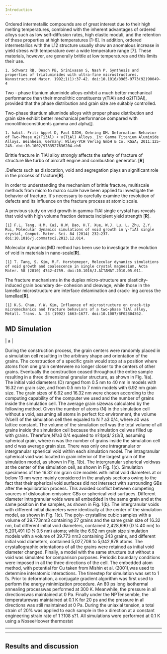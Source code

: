 ```yaml
---
Introduction
---
```

Ordered intermetallic compounds are of great interest due to their high melting temperatures,
combined with the inherent advantages of ordered alloys such as low self-diffusion rates, high elastic moduli,
and the retention of these properties at high temperatures [1-6]. In addition, ordered intermetallics with the
L12 structure usually show an anomalous increase in yield stress with temperature over a wide temperature
range [7]. These materials, however, are generally brittle at low temperatures and this limits their use.

```
1. Schwarz RB, Desch PB, Srinivasan S, Nash P. Synthesis and properties of trialuminides with ultra-fine microstructures. Nanostructured Mater. 1992;1(1):37-42. doi:10.1016/0965-9773(92)90049-4
```

Two - phase titanium aluminide alloys exhibit a much better mechanical performance than their monolithic constituents γ(TiAl) and α2(Ti3Al), provided that the
phase distribution and grain size are suitably controlled.

Two-phase titantium aliuminde alloys with proper phase distribution and grain size exhibit better mechanical performance compared with monolithicconstituents gamma and alpha[].
~~~
1. habil. Fritz Appel D, Paul DJDH, Oehring DM. Deformation Behavior of Two-Phase α2(Ti3Al) + γ(TiAl) Alloys. In: Gamma Titanium Aluminide Alloys. Weinheim, Germany: Wiley-VCH Verlag GmbH & Co. KGaA; 2011:125-248. doi:10.1002/9783527636204.ch6
~~~



Brittle fracture in TiAl alloy strongly affects the safety of fracture of structure like turbo of aircraft engine and combustion generator. [**R**]

.Defects such as dislocation, void and segregation plays an significant role in the process of fracture[**R**].

In order to understanding the mechanism of brittle fracture, multiscale methods from micro to marco scale have been applied to investigate the behavior of fracture. It's necessary to carefully examine the revolution of defects and its influence on the fracture process at atomic scale. 

A previous study on void growth in gamma-TiAl single crystal has reveals that  void with high volume fraction detracts incipient yield strength [**R**].
```
[1] F.L. Tang, H.M. Cai, H.W. Bao, H.T. Xue, W.J. Lu, L. Zhu, Z.Y. Rui, Molecular dynamics simulations of void growth in γ-TiAl single crystal, Comput. Mater. Sci. 84 (2014) 232–237. doi:10.1016/j.commatsci.2013.12.014.
```


Molecular dynamics(MD method has been use to investigate the evolution of void in materials in nano-scale[**R**].

```
[1] T. Tang, S. Kim, M.F. Horstemeyer, Molecular dynamics simulations of void growth and coalescence in single crystal magnesium, Acta Mater. 58 (2010) 4742–4759. doi:10.1016/J.ACTAMAT.2010.05.011.
```

The fracture mechanisms in the duplex micro-structure are plasticity-induced grain boundary de- cohesion and cleavage, while those in the lamellar microstructure are interface delamination and crack- ing across the lamellae[**R**].
```
[1] K.S. Chan, Y.W. Kim, Influence of microstructure on crack-tip micromechanics and fracture behaviors of a two-phase TiAl alloy, Metall. Trans. A. 23 (1992) 1663–1677. doi:10.1007/BF02804362.
```


MD Simulation
---




|   a   |

 During the construction process, the grain centers were randomly placed in a simulation cell resulting in the arbitrary shape and orientation of the grains. 
 The construction of a specific grain would stop at a position where atoms from one grain centerwere no longer closer to the centers of other grains. 
 Eventually the construction ceased throughout the entire sample resulting in a three dimensional granular structure, as shown in Fig. 1(a). 
 The initial void diameters (D) ranged from 0.5 nm to 40 nm in models with 16.32 nm grain size, and from 0.5 nm to 7 nmin models with 6.92 nm grain size. 
 The grain sizes of 6.92 and 16.32 nm were chosen according to the computing capability of the computer we used and the number of grains inside the simulation cell. 
 The average grain sizewas calculated by the following method. 
 Given the number of atoms (N) in the simulation cell without a void, assuming all atoms in perfect fcc environment, the volume (Vcell) of the simulation cell then equaled to N ? a3
0/4, where a0 was lattice constant. The volume of the simulation cell was the total volume of all
grains inside the simulation cell because the simulation cellwas filled up with grains. Therefore,N?a3
0/4 equaled to n?4p(d/
2)3/3, assuming spherical grain, where n was the number of grains inside the simulation cell and d was average grain size. There was only one intragranular or intergranular spherical void within each simulation model. The intragranular spherical void was located in grain interior of the largest grain of the simulation model, as shown in Fig. 1(b). The intergranular spherical voidwas at the center of the simulation cell, as shown in Fig. 1(c). Simulation specimens of the 16.32 nm grain size models with initial void diameters at or below 13 nm were mainly considered in the analysis sections owing to the fact that their spherical void surfaces did not intersect with surrounding GBs after the equilibration process. This avoided conflict between competing sources of dislocation emission: GBs or spherical void surfaces. Different diameter intragranular voids were all embedded in the same grain and at the same position in the samples, as shown in Fig. 1(b). The intergranular voids with different initial diameters were identically at the center of the simulation model, as shown in Fig. 1(c). The poly- crystalline cubic samples with a volume of 39.773nm3 containing 27 grains and the same grain size of 16.32 nm, but different
initial void diameters, contained 2,428,690 (D ¼ 40 nm) to 5,201,491 (D ¼ 0.5 nm) atoms; while the 6.92 nm grain size simulation models with a volume of 39.773 nm3 containing 343 grains, and different initial void diameters, contained 5,027,708 to 5,042,878 atoms. The crystallographic orientations of all the grains were retained as initial void diameter changed. Finally, a model with the same structure but without a void was simulated for comparison purposes. Periodic boundary conditions were imposed in all the three directions of the cell. The embedded atom method, with
potential for Cu taken from Mishin et al. (2001),was used to determine interatomic interactions. The timestep for simulation was set to 1 fs. Prior to deformation, a conjugate gradient algorithm was first used to perform the energy minimization procedure. An 80 ps long isothermal annealing processwas performed at 300 K. Meanwhile, the pressure in all directionswas maintained at 0 Pa. Finally under the NPTensemble, the temperaturewas maintained at 0.1 K for 20 ps and the pressure in all directions was still maintained at 0 Pa. During the uniaxial tension, a total strain of 20% was applied to each sample in the x
direction at a constant engineering strain rate of 1 ?108 s?1. All simulations were performed at 0.1 K using a NoseeHoover thermostat

---

---
Results and discussion
---